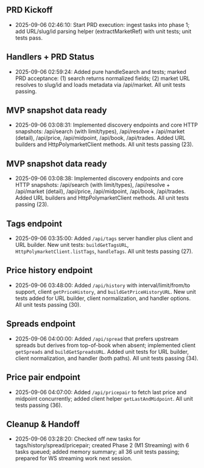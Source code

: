 ## PRD Kickoff

- 2025-09-06 02:46:10: Start PRD execution: ingest tasks into phase 1; add URL/slug/id parsing helper (extractMarketRef) with unit tests; unit tests pass.

## Handlers + PRD Status

- 2025-09-06 02:59:24: Added pure handleSearch and tests; marked PRD acceptance: (1) search returns normalized fields; (2) market URL resolves to slug/id and loads metadata via /api/market. All unit tests passing.

## MVP snapshot data ready

- 2025-09-06 03:08:31: Implemented discovery endpoints and core HTTP snapshots: /api/search (with limit/types), /api/resolve + /api/market (detail), /api/price, /api/midpoint, /api/book, /api/trades. Added URL builders and HttpPolymarketClient methods. All unit tests passing (23).

## MVP snapshot data ready

- 2025-09-06 03:08:38: Implemented discovery endpoints and core HTTP snapshots: /api/search (with limit/types), /api/resolve + /api/market (detail), /api/price, /api/midpoint, /api/book, /api/trades. Added URL builders and HttpPolymarketClient methods. All unit tests passing (23).

## Tags endpoint

- 2025-09-06 03:35:00: Added `/api/tags` server handler plus client and URL builder. New unit tests: `buildGetTagsURL`, `HttpPolymarketClient.listTags`, `handleTags`. All unit tests passing (27).

## Price history endpoint

- 2025-09-06 03:48:00: Added `/api/history` with interval/limit/from/to support, client `getPriceHistory`, and `buildGetPriceHistoryURL`. New unit tests added for URL builder, client normalization, and handler options. All unit tests passing (30).

## Spreads endpoint

- 2025-09-06 04:00:00: Added `/api/spread` that prefers upstream spreads but derives from top-of-book when absent; implemented client `getSpreads` and `buildGetSpreadsURL`. Added unit tests for URL builder, client normalization, and handler (both paths). All unit tests passing (34).

## Price pair endpoint

- 2025-09-06 04:07:00: Added `/api/pricepair` to fetch last price and midpoint concurrently; added client helper `getLastAndMidpoint`. All unit tests passing (36).
## Cleanup & Handoff

- 2025-09-06 03:28:20: Checked off new tasks for tags/history/spread/pricepair; created Phase 2 (M1 Streaming) with 6 tasks queued; added memory summary; all 36 unit tests passing; prepared for WS streaming work next session.

